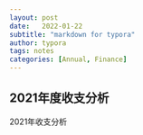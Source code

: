 ```yaml
---
layout: post
date:   2022-01-22
subtitle: "markdown for typora"
author: typora
tags: notes
categories: [Annual, Finance]
---
```


## 2021年度收支分析

2021年收支分析

